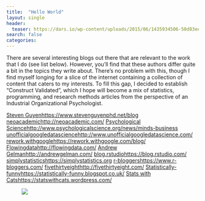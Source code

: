 ```yaml
---
title:  "Hello World"
layout: single
header:
  teaser: https://dars.io/wp-content/uploads/2015/06/1435934506-50d83ee90498b3e4f9578a58ff8b5880.png
search: false
categories: 
---
```


There are several interesting blogs out there that are relevant to the work that I do (see list below). However, you’ll find that these authors differ quite a bit in the topics they write about. There’s no problem with this, though I find myself longing for a slice of the internet containing a collection of content that caters to my interests. To fill this gap, I decided to establish “Construct Validated”, which I hope will become a mix of statistics, programming, and research methods articles from the perspective of an Industrial Organizational Psychologist.

[Steven Guyen][link1]https://www.stevenguyenphd.net/blog
[neoacademic][link2]http://neoacademic.com/
[Psychological Science][link3]http://www.psychologicalscience.org/news/minds-business
[unofficialgoogledatascience][link4]http://www.unofficialgoogledatascience.com/
[rework.withgoogle][link5]https://rework.withgoogle.com/blog/
[Flowingdata][link6]http://flowingdata.com/
[Andrew Gelman][link7]http://andrewgelman.com/
[blog.rstudio][link8]https://blog.rstudio.com/
[simplystatistics][link9]https://simplystatistics.org
[r-bloggers][link10]https://www.r-bloggers.com/
[fivethirtyeight][link11]http://fivethirtyeight.com/
[Statistically-funny][link12]https://statistically-funny.blogspot.co.uk/
[Stats with Cats][link13]https://statswithcats.wordpress.com/


<figure>
	<a href="https://dars.io/wp-content/uploads/2015/06/1435934506-50d83ee90498b3e4f9578a58ff8b5880.png"><img src="https://dars.io/wp-content/uploads/2015/06/1435934506-50d83ee90498b3e4f9578a58ff8b5880.png"></a>
</figure>

[link1]: https://www.stevenguyenphd.net/blog
[link2]: http://neoacademic.com/
[link3]: http://www.psychologicalscience.org/news/minds-business
[link4]: http://www.unofficialgoogledatascience.com/
[link5]: https://rework.withgoogle.com/blog/
[link6]: http://flowingdata.com/
[link7]: http://andrewgelman.com/
[link8]: https://blog.rstudio.com/
[link9]: https://simplystatistics.org
[link10]: https://www.r-bloggers.com/
[link11]: http://fivethirtyeight.com/
[link12]: https://statistically-funny.blogspot.co.uk/
[link13]: https://statswithcats.wordpress.com/